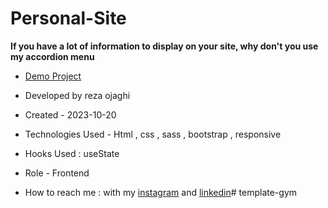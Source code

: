 # Personal-Site
**If you have a lot of information to display on your site, why don't you use my accordion menu**



- [Demo Project](https://reza-ojaghi-dro.github.io/Template-Personal-Portfolio/)
 
- Developed by reza ojaghi

- Created - 2023-10-20

- Technologies Used - Html , css , sass , bootstrap , responsive

- Hooks Used : useState 

- Role - Frontend

- How to reach me : with my [instagram](https://www.instagram.com/reza-ojaghi-dro) and [linkedin](https://www.linkedin.com/in/reza-ojaghi-428748280/)# template-gym
